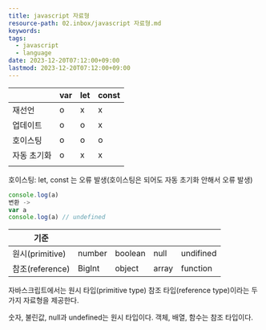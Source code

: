 ```yaml
---
title: javascript 자료형
resource-path: 02.inbox/javascript 자료형.md
keywords:
tags:
  - javascript
  - language
date: 2023-12-20T07:12:00+09:00
lastmod: 2023-12-20T07:12:00+09:00
---
```

|             | var | let | const |
| ----------- | --- | --- | ----- |
| 재선언      | o   | x   | x     |
| 업데이트    | o   | o   | x     |
| 호이스팅    | o   | o   | o      | 
| 자동 초기화 | o   | x   | x     |
|             |     |     |       |



호이스팅: let, const 는 오류 발생(호이스팅은 되어도 자동 초기화 안해서 오류 발생)
```javascript
console.log(a)
변환 ->
var a
console.log(a) // undefined
```


| 기준            |        |         |       |           |
| --------------- | ------ | ------- | ----- | --------- |
| 원시(primitive) | number | boolean | null  | undifined |
| 참조(reference) | BigInt | object  | array | function  |


자바스크립트에서는 원시 타입(primitive type) 참조 타입(reference type)이라는 두 가지 자료형을 제공한다.

숫자, 불린값, null과 undefined는 원시 타입이다. 객체, 배열, 함수는 참조 타입이다.
